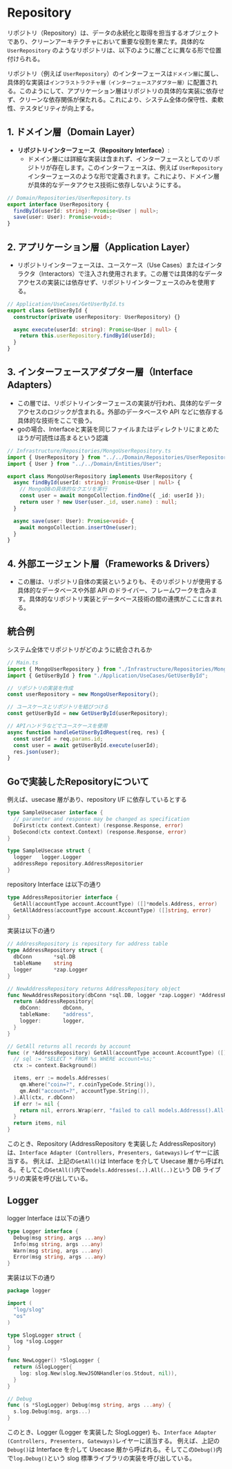 # Repository

リポジトリ（Repository）は、データの永続化と取得を担当するオブジェクトであり、クリーンアーキテクチャにおいて重要な役割を果たす。具体的な `UserRepository` のようなリポジトリは、以下のように層ごとに異なる形で位置付けられる。

リポジトリ（例えば `UserRepository`）のインターフェースは`ドメイン層`に属し、具体的な実装は`インフラストラクチャ層（インターフェースアダプター層）`に配置される。このようにして、アプリケーション層はリポジトリの具体的な実装に依存せず、クリーンな依存関係が保たれる。これにより、システム全体の保守性、柔軟性、テスタビリティが向上する。

## 1. ドメイン層（Domain Layer）

- **リポジトリインターフェース（Repository Interface）**:
  - ドメイン層には詳細な実装は含まれず、インターフェースとしてのリポジトリが存在します。このインターフェースは、例えば `UserRepository` インターフェースのような形で定義されます。これにより、ドメイン層が具体的なデータアクセス技術に依存しないようにする。

```ts
// Domain/Repositories/UserRepository.ts
export interface UserRepository {
  findById(userId: string): Promise<User | null>;
  save(user: User): Promise<void>;
}
```

## 2. アプリケーション層（Application Layer）

- リポジトリインターフェースは、ユースケース（Use Cases）またはインタラクタ（Interactors）で注入され使用されます。この層では具体的なデータアクセスの実装には依存せず、リポジトリインターフェースのみを使用する。

```ts
// Application/UseCases/GetUserById.ts
export class GetUserById {
  constructor(private userRepository: UserRepository) {}

  async execute(userId: string): Promise<User | null> {
    return this.userRepository.findById(userId);
  }
}
```

## 3. インターフェースアダプター層（Interface Adapters）

- この層では、リポジトリインターフェースの実装が行われ、具体的なデータアクセスのロジックが含まれる。外部のデータベースや API などに依存する具体的な技術をここで扱う。
- goの場合、Interfaceと実装を同じファイルまたはディレクトリにまとめたほうが可読性は高まるという認識

```ts
// Infrastructure/Repositories/MongoUserRepository.ts
import { UserRepository } from "../../Domain/Repositories/UserRepository";
import { User } from "../../Domain/Entities/User";

export class MongoUserRepository implements UserRepository {
  async findById(userId: string): Promise<User | null> {
    // MongoDBの具体的なクエリを実行
    const user = await mongoCollection.findOne({ _id: userId });
    return user ? new User(user._id, user.name) : null;
  }

  async save(user: User): Promise<void> {
    await mongoCollection.insertOne(user);
  }
}
```

## 4. 外部エージェント層（Frameworks & Drivers）

- この層は、リポジトリ自体の実装というよりも、そのリポジトリが使用する具体的なデータベースや外部 API のドライバー、フレームワークを含みます。具体的なリポジトリ実装とデータベース技術の間の連携がここに含まれる。

## 統合例

システム全体でリポジトリがどのように統合されるか

```ts
// Main.ts
import { MongoUserRepository } from "./Infrastructure/Repositories/MongoUserRepository";
import { GetUserById } from "./Application/UseCases/GetUserById";

// リポジトリの実装を作成
const userRepository = new MongoUserRepository();

// ユースケースとリポジトリを結びつける
const getUserById = new GetUserById(userRepository);

// APIハンドラなどでユースケースを使用
async function handleGetUserByIdRequest(req, res) {
  const userId = req.params.id;
  const user = await getUserById.execute(userId);
  res.json(user);
}
```

## Goで実装したRepositoryについて

例えば、usecase 層があり、repository I/F に依存しているとする

```go
type SampleUsecaser interface {
  // parameter and response may be changed as specification
  DoFirst(ctx context.Context) (response.Response, error)
  DoSecond(ctx context.Context) (response.Response, error)
}

type SampleUsecase struct {
  logger   logger.Logger
  addressRepo repository.AddressRepositorier
}
```

repository Interface は以下の通り

```go
type AddressRepositorier interface {
  GetAll(accountType account.AccountType) ([]*models.Address, error)
  GetAllAddress(accountType account.AccountType) ([]string, error)
}
```

実装は以下の通り

```go
// AddressRepository is repository for address table
type AddressRepository struct {
  dbConn       *sql.DB
  tableName    string
  logger       *zap.Logger
}

// NewAddressRepository returns AddressRepository object
func NewAddressRepository(dbConn *sql.DB, logger *zap.Logger) *AddressRepository {
  return &AddressRepository{
    dbConn:       dbConn,
    tableName:    "address",
    logger:       logger,
  }
}

// GetAll returns all records by account
func (r *AddressRepository) GetAll(accountType account.AccountType) ([]*models.Address, error) {
  // sql := "SELECT * FROM %s WHERE account=%s;"
  ctx := context.Background()

  items, err := models.Addresses(
    qm.Where("coin=?", r.coinTypeCode.String()),
    qm.And("account=?", accountType.String()),
  ).All(ctx, r.dbConn)
  if err != nil {
    return nil, errors.Wrap(err, "failed to call models.Addresss().All()")
  }
  return items, nil
}
```

このとき、Repository (AddressRepository を実装した AddressRepository) は、`Interface Adapter (Controllers, Presenters, Gateways)`レイヤーに該当する。
例えば、上記の`GetAll()`は Interface を介して Usecase 層から呼ばれる。そしてこの`GetAll()`内で`models.Addresses(..).All(..)`という DB ライブラリの実装を呼び出している。

## Logger

logger Interface は以下の通り

```go
type Logger interface {
  Debug(msg string, args ...any)
  Info(msg string, args ...any)
  Warn(msg string, args ...any)
  Error(msg string, args ...any)
}
```

実装は以下の通り

```go
package logger

import (
  "log/slog"
  "os"
)

type SlogLogger struct {
  log *slog.Logger
}

func NewLogger() *SlogLogger {
  return &SlogLogger{
    log: slog.New(slog.NewJSONHandler(os.Stdout, nil)),
  }
}

// Debug
func (s *SlogLogger) Debug(msg string, args ...any) {
  s.log.Debug(msg, args...)
}
```

このとき、Logger (Logger を実装した SlogLogger) も、`Interface Adapter (Controllers, Presenters, Gateways)`レイヤーに該当する。
例えば、上記の`Debug()`は Interface を介して Usecase 層から呼ばれる。そしてこの`Debug()`内で`log.Debug()`という slog 標準ライブラリの実装を呼び出している。
